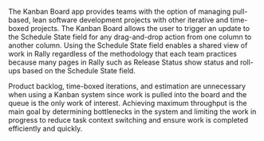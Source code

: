 The Kanban Board app provides teams with the option of managing pull-based, lean software development projects with other iterative and time-boxed projects. The Kanban Board allows the user to trigger an update to the Schedule State field for any drag-and-drop action from one column to another column. Using the Schedule State field enables a shared view of work in Rally regardless of the methodology that each team practices because many pages in Rally such as Release Status show status and roll-ups based on the Schedule State field.

Product backlog, time-boxed iterations, and estimation are unnecessary when using a Kanban system since work is pulled into the board and the queue is the only work of interest. Achieving maximum throughput is the main goal by determining bottlenecks in the system and limiting the work in progress to reduce task context switching and ensure work is completed efficiently and quickly.